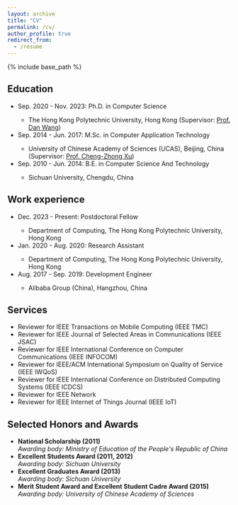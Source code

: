 ```yaml
---
layout: archive
title: "CV"
permalink: /cv/
author_profile: true
redirect_from:
  - /resume
---
```



{% include base_path %}
<h2>Education</h2>
<ul>
<li>Sep. 2020 - Nov. 2023: Ph.D. in Computer Science</li>
  <ul>
  <li>The Hong Kong Polytechnic University, Hong Kong (Supervisor: <a href="https://www4.comp.polyu.edu.hk/~csdwang/" target="_blank" rel="noopener noreferrer">Prof. Dan Wang</a>) </li>
  </ul>
<li>Sep. 2014 - Jun. 2017: M.Sc. in Computer Application Technology</li>
  <ul>
  <li>University of Chinese Academy of Sciences (UCAS), Beijing, China (Supervisor: <a href="https://www.fst.um.edu.mo/personal/czxu/" target="_blank" rel="noopener noreferrer">Prof. Cheng-Zhong Xu</a>) </li>
  </ul>
<li>Sep. 2010 - Jun. 2014: B.E. in Computer Science And Technology</li>
  <ul>
  <li>Sichuan University, Chengdu, China </li>
  </ul>
</ul>

<h2>Work experience</h2>
<ul>
<li>Dec. 2023 - Present: Postdoctoral Fellow</li>
  <ul>
  <li>Department of Computing, The Hong Kong Polytechnic University, Hong Kong</li>
  </ul>

<li>Jan. 2020 - Aug. 2020: Research Assistant</li>
  <ul>
  <li>Department of Computing, The Hong Kong Polytechnic University, Hong Kong </li>
  </ul>

<li>Aug. 2017 - Sep. 2019: Development Engineer</li>
  <ul>
  <li>Alibaba Group (China), Hangzhou, China</li>
  </ul>
</ul>

<h2>Services</h2>
<ul>
<li>Reviewer for IEEE Transactions on Mobile Computing (IEEE TMC)</li>
<li>Reviewer for IEEE Journal of Selected Areas in Communications (IEEE JSAC)</li>
<li>Reviewer for IEEE International Conference on Computer Communications (IEEE INFOCOM)</li>
<li>Reviewer for IEEE/ACM International Symposium on Quality of Service (IEEE IWQoS)</li>
<li>Reviewer for IEEE International Conference on Distributed Computing Systems (IEEE ICDCS)</li>
<li>Reviewer for IEEE Network</li>
<li>Reviewer for IEEE Internet of Things Journal (IEEE IoT)</li>
</ul>

<h2>Selected Honors and Awards</h2>
<ul>
<li><strong>National Scholarship (2011)</strong></li>
  <i>Awarding body: Ministry of Education of the People's Republic of China</i>
<li><strong>Excellent Students Award (2011, 2012)</strong></li>
  <i>Awarding body: Sichuan University</i>
<li><strong>Excellent Graduates Award (2013)</strong></li>
  <i>Awarding body: Sichuan University</i>
<li><strong>Merit Student Award and Excellent Student Cadre Award (2015)</strong></li>
  <i>Awarding body: University of Chinese Academy of Sciences</i>
</ul>

